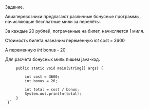 Задание.

Авиаперевозчики предлагают различные бонусные программы, начисляющие бесплатные мили за перелёты.

За каждые 20 рублей, потраченные на билет, начисляется 1 миля.

Стоимость билета назначим переменную _int_ cost = 3600
 
А переменную _int_ bonus - 20

Для расчета бонусных миль пишем java-код.

```public class Main {
     public static void main(String[] args) {
 
         int cost = 3600;
         int bonus = 20;
 
         int total = cost / bonus;
         System.out.println(total);
     }
 }`